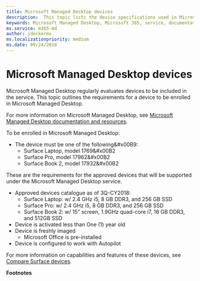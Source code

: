```yaml
---
title: Microsoft Managed Desktop devices
description:  This topic lists the device specifications used in Microsoft Managed Desktop.
keywords: Microsoft Managed Desktop, Microsoft 365, service, documentation
ms.service: m365-md
author: jdeckerms
ms.localizationpriority: medium
ms.date: 09/24/2018
---
```


# Microsoft Managed Desktop devices

Microsoft Managed Desktop regularly evaluates devices to be included in the service. This topic outlines the requirements for a device to be enrolled in Microsoft Managed Desktop. 

<!-- Microsoft 365 E5; Device as a Service -->
<!-- Split from device & technologies topic. Destination topic for aka.ms/device-list  -->


For more information on Microsoft Managed Desktop, see [Microsoft Managed Desktop documentation and resources](https://docs.microsoft.com/microsoft-365/managed-desktop/).

To be enrolled in Microsoft Managed Desktop:

- The device must be one of the following&#x00B9:
    - Surface Laptop, model 1769&#x00B2 
    - Surface Pro, model 17962&#x00B2
    - Surface Book 2, model 17932&#x00B2


These are the requirements for the approved devices that will be supported under the Microsoft Managed Desktop service.
- Approved devices catalogue as of 3Q-CY2018:
    - Surface Laptop: w/ 2.4 GHz i5, 8 GB DDR3, and 256 GB SSD
    - Surface Pro: w/ 2.4 GHz i5, 8 GB DDR3, and 256 GB SSD 
    - Surface Book 2: w/ 15” screen, 1.9GHz quad-core i7, 16 GB DDR3, and 512GB SSD
- Device is activated less than One (1) year old
- Device is freshly imaged
    - Microsoft Office is pre-installed
- Device is configured to work with Autopilot 

For more information on capabilities and features of these devices, see [Compare Surface devices](https://www.microsoft.com/surface/devices/compare-devices).

**Footnotes**
